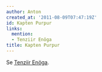 ```yaml
---
author: Anton
created_at: '2011-08-09T07:47:19Z'
id: Kapten Purpur
links:
  mention:
  - Tenziir Enöga
title: Kapten Purpur
---
```


Se [Tenziir Enöga].

  [Tenziir Enöga]: Tenziir_Enöga
